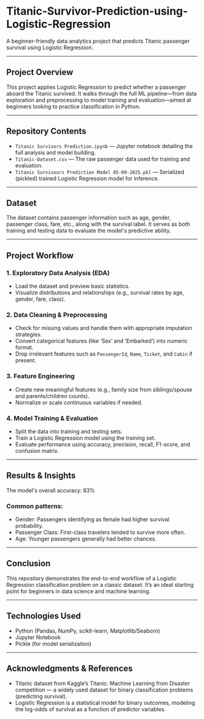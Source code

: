 # Titanic-Survivor-Prediction-using-Logistic-Regression

A beginner-friendly data analytics project that predicts Titanic passenger survival using Logistic Regression.

---

## Project Overview  
This project applies Logistic Regression to predict whether a passenger aboard the Titanic survived. It walks through the full ML pipeline—from data exploration and preprocessing to model training and evaluation—aimed at beginners looking to practice classification in Python.

---

## Repository Contents  
- `Titanic Survivors Prediction.ipynb` — Jupyter notebook detailing the full analysis and model building.  
- `Titanic-Dataset.csv` — The raw passenger data used for training and evaluation.  
- `Titanic Survivours Prediction Model 05-09-2025.pkl` — Serialized (pickled) trained Logistic Regression model for inference.

---

## Dataset  
The dataset contains passenger information such as age, gender, passenger class, fare, etc., along with the survival label. It serves as both training and testing data to evaluate the model's predictive ability.

---

## Project Workflow  

### 1. Exploratory Data Analysis (EDA)  
- Load the dataset and preview basic statistics.  
- Visualize distributions and relationships (e.g., survival rates by age, gender, fare, class).  

### 2. Data Cleaning & Preprocessing  
- Check for missing values and handle them with appropriate imputation strategies.  
- Convert categorical features (like ‘Sex’ and ‘Embarked’) into numeric format.  
- Drop irrelevant features such as `PassengerId`, `Name`, `Ticket`, and `Cabin` if present.

### 3. Feature Engineering  
- Create new meaningful features (e.g., family size from siblings/spouse and parents/children counts).  
- Normalize or scale continuous variables if needed.

### 4. Model Training & Evaluation  
- Split the data into training and testing sets.  
- Train a Logistic Regression model using the training set.  
- Evaluate performance using accuracy, precision, recall, F1-score, and confusion matrix.

---

## Results & Insights

The model's overall accuracy: 83%

### Common patterns:
- Gender: Passengers identifying as female had higher survival probability.
- Passenger Class: First-class travelers tended to survive more often.
- Age: Younger passengers generally had better chances.

---

## Conclusion

This repository demonstrates the end-to-end workflow of a Logistic Regression classification problem on a classic dataset. It’s an ideal starting point for beginners in data science and machine learning.

--- 

## Technologies Used
- Python (Pandas, NumPy, scikit-learn, Matplotlib/Seaborn)
- Jupyter Notebook
- Pickle (for model serialization)

---

## Acknowledgments & References

- Titanic dataset from Kaggle’s Titanic: Machine Learning from Disaster competition — a widely used dataset for binary classification problems (predicting survival).
- Logistic Regression is a statistical model for binary outcomes, modeling the log-odds of survival as a function of predictor variables.
